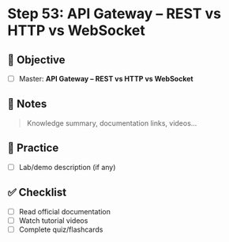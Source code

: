 # Step 53: API Gateway – REST vs HTTP vs WebSocket

## 🎯 Objective
- [ ] Master: **API Gateway – REST vs HTTP vs WebSocket**

## 📘 Notes
> Knowledge summary, documentation links, videos...

## 🧪 Practice
- [ ] Lab/demo description (if any)

## ✅ Checklist
- [ ] Read official documentation
- [ ] Watch tutorial videos
- [ ] Complete quiz/flashcards
